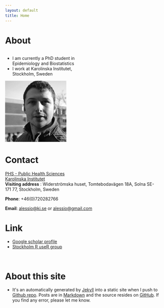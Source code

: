 ```yaml
---
layout: default
title: Home
---
```


About
========

<div style="-webkit-column-count: 2; -moz-column-count: 2; column-count: 2; -webkit-column-rule: 1px dotted #e0e0e0; -moz-column-rule: 1px dotted #e0e0e0;">
<div style="display: inline-block">
<ul>
<li>I am currently a PhD student in Epidemiology and Biostatistics</li>
<li>I work at Karolinska Institutet, Stockholm, Sweden</li>
</ul> </div>
<div style="display: inline-block;">
<img src="/downloads/pic/profile.jpg" alt="Alessio Crippa" style="width: 200px;"/>
</div>
</div>
 

Contact
===============

[PHS - Public Health Sciences](http://ki.se/en/phs/startpage)  
[Karolinska Institutet](http://ki.se/start)  
**Visiting address** :  Widerströmska huset, Tomtebodavägen 18A, Solna 
SE-171 77, Stockholm, Sweden  

**Phone**: 	+46(0)720282766

**Email**: <a href="mailto:alessio.crippa@ki.se">alessio<span class="at">@</span>ki.se</a> or
<a href="mailto:alessio.crippa@gmail.com">alessio<span class="at">@</span>gmail.com</a>


Link
===============

* [Google scholar profile](https://scholar.google.it/citations?user=NLRD9vkAAAAJ&hl=en)  
* [Stockholm R useR group](http://www.meetup.com/StockholmR/events/226376066/)


&nbsp;

About this site
===============
* It's an automatically generated by
  [Jekyll](https://github.com/jekyll/jekyll) into a static site when
  I push to
  [Github repo](https://github.com/alecri). Posts
  are in [Markdown](http://daringfireball.net/projects/markdown/) and
  the source resides on
  [GitHub](https://github.com/alecri). If
  you find any error, please let me know.
